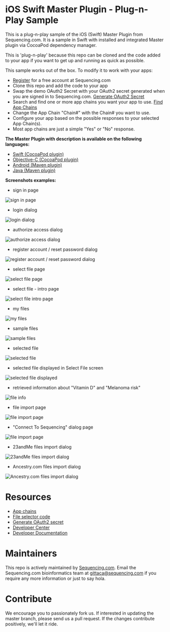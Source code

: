 # iOS Swift Master Plugin - Plug-n-Play Sample

This is a plug-n-play sample of the iOS (Swift) Master Plugin from Sequencing.com. It is a sample in Swift with installed and integrated Master plugin via CocoaPod dependency manager.

This is 'plug-n-play' because this repo can be cloned and the code added to your app if you want to get up and running as quick as possible.

This sample works out of the box. To modify it to work with your apps:

* [Register](https://sequencing.com/user/register) for a free account at Sequencing.com
* Clone this repo and add the code to your app
* Swap the demo OAuth2 Secret with your OAuth2 secret generated when you are signed in to Sequencing.com. [Generate OAuth2 Secret](https://sequencing.com/developer-center/new-app-oauth-secret)
* Search and find one or more app chains you want your app to use. [Find App Chains](https://sequencing.com/app-chains)
* Change the App Chain "Chain#" with the Chain# you want to use.
* Configure your app based on the possible responses to your selected App Chain(s). 
* Most app chains are just a simple "Yes" or "No" response.


**The Master Plugin with description is available on the following languages:**
* [Swift (CocoaPod plugin)](https://github.com/SequencingDOTcom/CocoaPod-iOS-Master-Plugin-Swift)
* [Objective-C (CocoaPod plugin)](https://github.com/SequencingDOTcom/CocoaPod-iOS-Master-Plugin-ObjectiveC)
* [Android (Maven plugin)](https://github.com/SequencingDOTcom/Maven-Android-Master-Plugin-Java)
* [Java (Maven plugin)](https://github.com/SequencingDOTcom/Maven-Android-Master-Plugin-Java)


**Screenshots examples:**

* sign in page

![sign in page](https://github.com/SequencingDOTcom/iOS-Objective-C-Master-Plugin-Plug-n-Play-Sample/blob/master/Screenshots/Screen%20Shot%202017-03-31%20at%206.11.16%20PM.png)

* login dialog

![login dialog](https://github.com/SequencingDOTcom/iOS-Objective-C-Master-Plugin-Plug-n-Play-Sample/blob/master/Screenshots/Screen%20Shot%202016-07-13%20at%207.50.36%20PM.png)

* authorize access dialog

![authorize access dialog](https://github.com/SequencingDOTcom/iOS-Objective-C-Master-Plugin-Plug-n-Play-Sample/blob/master/Screenshots/Screen%20Shot%202016-07-13%20at%207.52.14%20PM.png)

* register account / reset password dialog

![register account / reset password dialog](https://github.com/SequencingDOTcom/iOS-Objective-C-Master-Plugin-Plug-n-Play-Sample/blob/master/Screenshots/Screen%20Shot%202017-03-31%20at%206.11.23%20PM.png)

* select file page

![select file page](https://github.com/SequencingDOTcom/iOS-Objective-C-Master-Plugin-Plug-n-Play-Sample/blob/master/Screenshots/Screen%20Shot%202017-03-31%20at%206.11.56%20PM.png)

* select file - intro page

![select file intro page](https://github.com/SequencingDOTcom/iOS-Objective-C-Master-Plugin-Plug-n-Play-Sample/blob/master/Screenshots/Screen%20Shot%202016-07-13%20at%207.52.34%20PM.png)

* my files

![my files](https://github.com/SequencingDOTcom/iOS-Objective-C-Master-Plugin-Plug-n-Play-Sample/blob/master/Screenshots/Screen%20Shot%202016-07-13%20at%207.52.37%20PM.png)

* sample files

![sample files](https://github.com/SequencingDOTcom/iOS-Objective-C-Master-Plugin-Plug-n-Play-Sample/blob/master/Screenshots/Screen%20Shot%202016-07-13%20at%207.52.39%20PM.png)

* selected file

![selected file](https://github.com/SequencingDOTcom/iOS-Objective-C-Master-Plugin-Plug-n-Play-Sample/blob/master/Screenshots/Screen%20Shot%202016-07-13%20at%207.52.43%20PM.png)

* selected file displayed in Select File screen

![selected file displayed](https://github.com/SequencingDOTcom/iOS-Objective-C-Master-Plugin-Plug-n-Play-Sample/blob/master/Screenshots/Screen%20Shot%202017-03-31%20at%206.12.52%20PM.png)

* retrieved information about "Vitamin D" and "Melanoma risk"

![file info](https://github.com/SequencingDOTcom/iOS-Objective-C-Master-Plugin-Plug-n-Play-Sample/blob/master/Screenshots/Screen%20Shot%202017-03-31%20at%206.13.08%20PM.png)

* file import page

![file import page](https://github.com/SequencingDOTcom/iOS-Objective-C-Master-Plugin-Plug-n-Play-Sample/blob/master/Screenshots/Screen%20Shot%202017-03-29%20at%202.44.47%20PM.png)

* "Connect To Sequencing" dialog page

![file import page](https://github.com/SequencingDOTcom/iOS-Objective-C-Master-Plugin-Plug-n-Play-Sample/blob/master/Screenshots/Screen%20Shot%202017-03-29%20at%201.50.51%20PM.png)

* 23andMe files import dialog

![23andMe files import dialog](https://github.com/SequencingDOTcom/iOS-Objective-C-Master-Plugin-Plug-n-Play-Sample/blob/master/Screenshots/Screen%20Shot%202017-03-29%20at%201.50.57%20PM.png)

* Ancestry.com files import dialog

![Ancestry.com files import dialog](https://github.com/SequencingDOTcom/iOS-Objective-C-Master-Plugin-Plug-n-Play-Sample/blob/master/Screenshots/Screen%20Shot%202017-03-29%20at%201.51.02%20PM.png)



Resources
======================================
* [App chains](https://sequencing.com/app-chains)
* [File selector code](https://github.com/SequencingDOTcom/File-Selector-code)
* [Generate OAuth2 secret](https://sequencing.com/developer-center/new-app-oauth-secret)
* [Developer Center](https://sequencing.com/developer-center)
* [Developer Documentation](https://sequencing.com/developer-documentation/)


Maintainers
======================================
This repo is actively maintained by [Sequencing.com](https://sequencing.com/). Email the Sequencing.com bioinformatics team at gittaca@sequencing.com if you require any more information or just to say hola.


Contribute
======================================
We encourage you to passionately fork us. If interested in updating the master branch, please send us a pull request. If the changes contribute positively, we'll let it ride.
